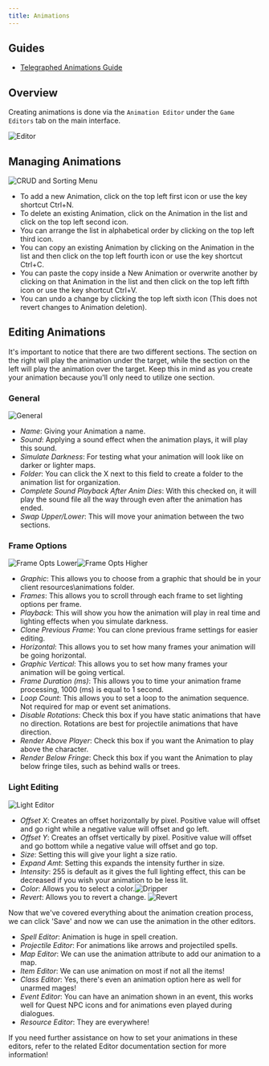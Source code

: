 ```yaml
---
title: Animations
---
```


## Guides
- [Telegraphed Animations Guide](./telegraphing.md)

## Overview
Creating animations is done via the `Animation Editor` under the `Game Editors` tab on the main interface.

![Editor](https://github.com/AscensionGameDev/Intersect-Documentation/assets/72468758/67b4d83a-8209-4bca-9165-4bd77f3532dd)


## Managing Animations
![CRUD and Sorting Menu](https://github.com/AscensionGameDev/Intersect-Documentation/assets/72468758/618685af-4820-4490-a647-7d05230cbf1f)

- To add a new Animation, click on the top left first icon or use the key shortcut Ctrl+N.
- To delete an existing Animation, click on the Animation in the list and click on the top left second icon.
- You can arrange the list in alphabetical order by clicking on the top left third icon.
- You can copy an existing Animation by clicking on the Animation in the list and then click on the top left fourth icon or use the key shortcut Ctrl+C.
- You can paste the copy inside a New Animation or overwrite another by clicking on that Animation in the list and then click on the top left fifth icon or use the key shortcut Ctrl+V.
- You can undo a change by clicking the top left sixth icon (This does not revert changes to Animation deletion). 

## Editing Animations
It's important to notice that there are two different sections. The section on the right will play the animation under the target, while the section on the left will play the animation over the target. Keep this in mind as you create your animation because you'll only need to utilize one section.

### General
![General](https://github.com/AscensionGameDev/Intersect-Documentation/assets/72468758/6b969e1d-7416-47ee-aa13-aa12034a038e)

- *Name*: Giving your Animation a name.
- *Sound*: Applying a sound effect when the animation plays, it will play this sound.
- *Simulate Darkness*: For testing what your animation will look like on darker or lighter maps.
- *Folder*: You can click the X next to this field to create a folder to the animation list for organization.
- *Complete Sound Playback After Anim Dies*: With this checked on, it will play the sound file all the way through even after the animation has ended.
- *Swap Upper/Lower*: This will move your animation between the two sections.

### Frame Options
![Frame Opts Lower](https://github.com/AscensionGameDev/Intersect-Documentation/assets/72468758/ab4efb7c-c159-4e0a-9c64-ebfa0c6f894a)![Frame Opts Higher](https://github.com/AscensionGameDev/Intersect-Documentation/assets/72468758/7bbe0be7-56d0-4810-9993-f81b5142c133)

- *Graphic*: This allows you to choose from a graphic that should be in your client resources\animations folder.
- *Frames*: This allows you to scroll through each frame to set lighting options per frame.
- *Playback*: This will show you how the animation will play in real time and lighting effects when you simulate darkness.
- *Clone Previous Frame*: You can clone previous frame settings for easier editing.
- *Horizontal*: This allows you to set how many frames your animation will be going horizontal.
- *Graphic Vertical*: This allows you to set how many frames your animation will be going vertical.
- *Frame Duration (ms)*: This allows you to time your animation frame processing, 1000 (ms) is equal to 1 second.
- *Loop Count*: This allows you to set a loop to the animation sequence. Not required for map or event set animations.
- *Disable Rotations*: Check this box if you have static animations that have no direction. Rotations are best for projectile animations that have direction.
- *Render Above Player*: Check this box if you want the Animation to play above the character.  
- *Render Below Fringe*: Check this box if you want the Animation to play below fringe tiles, such as behind walls or trees.

### Light Editing
![Light Editor](https://github.com/AscensionGameDev/Intersect-Documentation/assets/72468758/d2b28036-b64b-4a63-911d-03a497aa76a3)

- *Offset X*: Creates an offset horizontally by pixel. Positive value will offset and go right while a negative value will offset and go left.
- *Offset Y*: Creates an offset vertically by pixel. Positive value will offset and go bottom while a negative value will offset and go top.
- *Size*: Setting this will give your light a size ratio.
- *Expand Amt*: Setting this expands the intensity further in size.
- *Intensity*: 255 is default as it gives the full lighting effect, this can be decreased if you wish your animation to be less lit.
- *Color*: Allows you to select a color.![Dripper](https://github.com/AscensionGameDev/Intersect-Documentation/assets/72468758/ba14438f-b82f-4cd7-8f54-46a375052dd9)
- *Revert*: Allows you to revert a change. ![Revert](https://github.com/AscensionGameDev/Intersect-Documentation/assets/72468758/789c9690-9551-4ca6-ac02-98786d112082)

Now that we've covered everything about the animation creation process, we can click 'Save' and now we can use the animation in the other editors.

- *Spell Editor*: Animation is huge in spell creation.
- *Projectile Editor*: For animations like arrows and projectiled spells.
- *Map Editor*: We can use the animation attribute to add our animation to a map. 
- *Item Editor*: We can use animation on most if not all the items!
- *Class Editor*: Yes, there's even an animation option here as well for unarmed mages!
- *Event Editor*: You can have an animation shown in an event, this works well for Quest NPC icons and for animations even played during dialogues.
- *Resource Editor*: They are everywhere!

If you need further assistance on how to set your animations in these editors, refer to the related Editor documentation section for more information!
